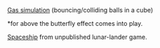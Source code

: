 [Gas simulation](gas/) (bouncing/colliding balls in a cube)

*for above the butterfly effect comes into play.

[Spaceship](game%20assets/) from unpublished lunar-lander game.
